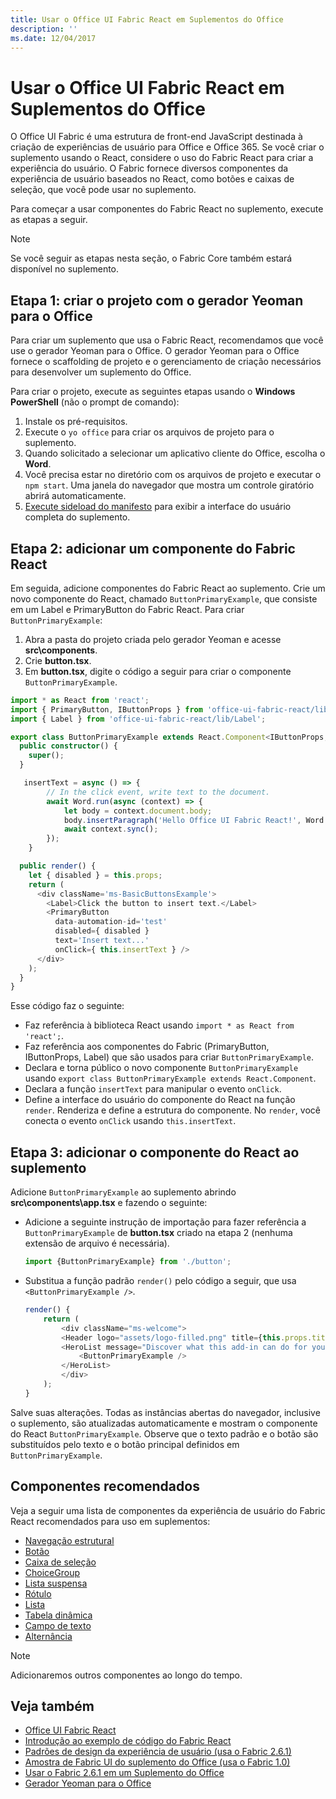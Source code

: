 ```yaml
---
title: Usar o Office UI Fabric React em Suplementos do Office
description: ''
ms.date: 12/04/2017
---
```

# <a name="use-office-ui-fabric-react-in-office-add-ins"></a>Usar o Office UI Fabric React em Suplementos do Office

O Office UI Fabric é uma estrutura de front-end JavaScript destinada à criação de experiências de usuário para Office e Office 365. Se você criar o suplemento usando o React, considere o uso do Fabric React para criar a experiência do usuário. O Fabric fornece diversos componentes da experiência de usuário baseados no React, como botões e caixas de seleção, que você pode usar no suplemento.

Para começar a usar componentes do Fabric React no suplemento, execute as etapas a seguir.

> [!NOTE]
> Se você seguir as etapas nesta seção, o Fabric Core também estará disponível no suplemento.

## <a name="step-1---create-your-project-with-the-yeoman-generator-for-office"></a>Etapa 1: criar o projeto com o gerador Yeoman para o Office

Para criar um suplemento que usa o Fabric React, recomendamos que você use o gerador Yeoman para o Office. O gerador Yeoman para o Office fornece o scaffolding de projeto e o gerenciamento de criação necessários para desenvolver um suplemento do Office.

Para criar o projeto, execute as seguintes etapas usando o **Windows PowerShell** (não o prompt de comando):

1. Instale os pré-requisitos.
2. Execute o `yo office` para criar os arquivos de projeto para o suplemento.
3. Quando solicitado a selecionar um aplicativo cliente do Office, escolha o **Word**.
4. Você precisa estar no diretório com os arquivos de projeto e executar o `npm start`. Uma janela do navegador que mostra um controle giratório abrirá automaticamente.
5. [Execute sideload do manifesto](..\testing\test-debug-office-add-ins.md) para exibir a interface do usuário completa do suplemento.

## <a name="step-2---add-a-fabric-react-component"></a>Etapa 2: adicionar um componente do Fabric React

Em seguida, adicione componentes do Fabric React ao suplemento. Crie um novo componente do React, chamado `ButtonPrimaryExample`, que consiste em um Label e PrimaryButton do Fabric React. Para criar `ButtonPrimaryExample`:

1. Abra a pasta do projeto criada pelo gerador Yeoman e acesse **src\components**.
2. Crie **button.tsx**.
3. Em **button.tsx**, digite o código a seguir para criar o componente `ButtonPrimaryExample`.

```typescript
import * as React from 'react';
import { PrimaryButton, IButtonProps } from 'office-ui-fabric-react/lib/Button';
import { Label } from 'office-ui-fabric-react/lib/Label';

export class ButtonPrimaryExample extends React.Component<IButtonProps, {}> {
  public constructor() {
    super();
  }

   insertText = async () => {
        // In the click event, write text to the document.
        await Word.run(async (context) => {
            let body = context.document.body;
            body.insertParagraph('Hello Office UI Fabric React!', Word.InsertLocation.end);
            await context.sync();
        });
    }

  public render() {
    let { disabled } = this.props;
    return (
      <div className='ms-BasicButtonsExample'>
        <Label>Click the button to insert text.</Label>
        <PrimaryButton
          data-automation-id='test'
          disabled={ disabled }
          text='Insert text...'
          onClick={ this.insertText } />
      </div>
    );
  }
}
```

Esse código faz o seguinte:

- Faz referência à biblioteca React usando `import * as React from 'react';`.
- Faz referência aos componentes do Fabric (PrimaryButton, IButtonProps, Label) que são usados para criar `ButtonPrimaryExample`.
- Declara e torna público o novo componente `ButtonPrimaryExample` usando `export class ButtonPrimaryExample extends React.Component`.
- Declara a função `insertText` para manipular o evento `onClick`.
- Define a interface do usuário do componente do React na função `render`. Renderiza e define a estrutura do componente. No `render`, você conecta o evento `onClick` usando `this.insertText`.

## <a name="step-3---add-the-react-component-to-your-add-in"></a>Etapa 3: adicionar o componente do React ao suplemento

Adicione `ButtonPrimaryExample` ao suplemento abrindo **src\components\app.tsx** e fazendo o seguinte:

- Adicione a seguinte instrução de importação para fazer referência a `ButtonPrimaryExample` de **button.tsx** criado na etapa 2 (nenhuma extensão de arquivo é necessária).

  ```typescript
  import {ButtonPrimaryExample} from './button';
  ```

- Substitua a função padrão `render()` pelo código a seguir, que usa `<ButtonPrimaryExample />`.

  ```typescript
  render() {
      return (
          <div className="ms-welcome">
          <Header logo="assets/logo-filled.png" title={this.props.title} message="Welcome" />
          <HeroList message="Discover what this add-in can do for you today!" items={this.state.listItems} >
              <ButtonPrimaryExample />
          </HeroList>
          </div>
      );
  }
  ```

Salve suas alterações. Todas as instâncias abertas do navegador, inclusive o suplemento, são atualizadas automaticamente e mostram o componente do React `ButtonPrimaryExample`. Observe que o texto padrão e o botão são substituídos pelo texto e o botão principal definidos em `ButtonPrimaryExample`.

## <a name="recommended-components"></a>Componentes recomendados

Veja a seguir uma lista de componentes da experiência de usuário do Fabric React recomendados para uso em suplementos:

- [Navegação estrutural](breadcrumb.md)
- [Botão](button.md)
- [Caixa de seleção](checkbox.md)
- [ChoiceGroup](choicegroup.md)
- [Lista suspensa](dropdown.md)
- [Rótulo](label.md)
- [Lista](list.md)
- [Tabela dinâmica](pivot.md)
- [Campo de texto](textfield.md)
- [Alternância](toggle.md)

> [!NOTE]
> Adicionaremos outros componentes ao longo do tempo.

## <a name="see-also"></a>Veja também

- [Office UI Fabric React](https://dev.office.com/fabric#/)
- [Introdução ao exemplo de código do Fabric React](https://github.com/OfficeDev/Word-Add-in-GettingStartedFabricReact)
- [Padrões de design da experiência de usuário (usa o Fabric 2.6.1)](https://github.com/OfficeDev/Office-Add-in-UX-Design-Patterns-Code)
- [Amostra de Fabric UI do suplemento do Office (usa o Fabric 1.0)](https://github.com/OfficeDev/Office-Add-in-Fabric-UI-Sample)
- [Usar o Fabric 2.6.1 em um Suplemento do Office](ui-elements/using-office-ui-fabric.md)
- [Gerador Yeoman para o Office](https://github.com/OfficeDev/generator-office)

